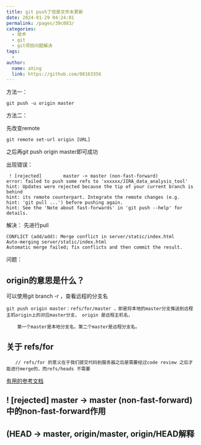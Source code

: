 ```yaml
---
title: git push了但是文件未更新
date: 2024-01-29 04:24:01
permalink: /pages/39c083/
categories:
  - 技术
  - git
  - git项目问题解决
tags:
  - 
author: 
  name: aXing
  link: https://github.com/08163356
---
```


方法一：

```
git push -u origin master
```

方法二：

先改变remote

```
git remote set-url origin [URL]
```

之后再git push origin master即可成功
<!-- more -->

出现错误：

```
 ! [rejected]        master -> master (non-fast-forward)
error: failed to push some refs to 'xxxxxx/JIRA_data_analysis_tool'
hint: Updates were rejected because the tip of your current branch is behind
hint: its remote counterpart. Integrate the remote changes (e.g.
hint: 'git pull ...') before pushing again.
hint: See the 'Note about fast-forwards' in 'git push --help' for details.
```

解决：
先进行pull

```
CONFLICT (add/add): Merge conflict in server/static/index.html
Auto-merging server/static/index.html
Automatic merge failed; fix conflicts and then commit the result.
```

问题：

## origin的意思是什么？

可以使用git branch -r ，查看远程的分支名

```
git push origin master：refs/for/master ，即是将本地的master分支推送到远程主机origin上的对应master分支， origin 是远程主机名，

    第一个master是本地分支名，第二个master是远程分支名。
```

## 关于 refs/for

```
　　// refs/for 的意义在于我们提交代码到服务器之后是需要经过code review 之后才能进行merge的，而refs/heads 不需要
```

[有用的参考文档](https://www.cnblogs.com/qianqiannian/p/6008140.html)

## ! [rejected]        master -> master (non-fast-forward)中的non-fast-forward作用





## (HEAD -> master, origin/master, origin/HEAD解释

